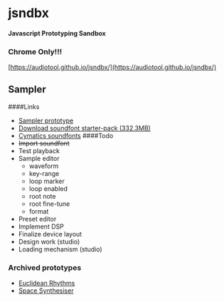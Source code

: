 # jsndbx
#### Javascript Prototyping Sandbox
### Chrome Only!!!
[https://audiotool.github.io/jsndbx/](https://audiotool.github.io/jsndbx/)

## Sampler
####Links
* [Sampler prototype](https://audiotool.github.io/jsndbx/sampler.html)
* [Download soundfont starter-pack (332.3MB)](https://www.andremichelle.io/audiotool/sf2.zip)
* [Cymatics soundfonts](https://cymatics.fm/blogs/production/soundfonts)
####Todo
* ~~Import soundfont~~
* Test playback
* Sample editor
  * waveform
  * key-range
  * loop marker
  * loop enabled
  * root note
  * root fine-tune
  * format
* Preset editor
* Implement DSP
* Finalize device layout
* Design work (studio)
* Loading mechanism (studio)

### Archived prototypes
* [Euclidean Rhythms](https://audiotool.github.io/jsndbx/euclidean.html)
* [Space Synthesiser](https://audiotool.github.io/jsndbx/space.html)